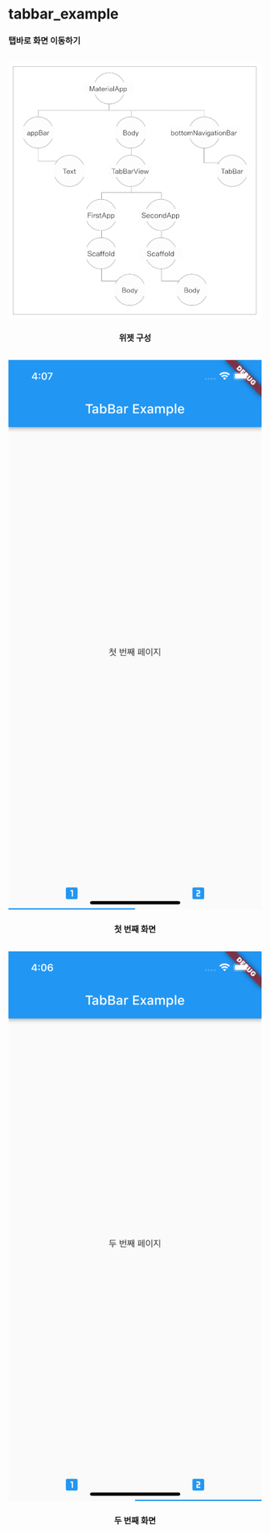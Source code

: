 # tabbar_example

<h3>탭바로 화면 이동하기</h3>
<br/>

<div align="center">
    <img src="readme/widget_architecture.png" alt="alt" width="600px" height="auto"/>
    <h3>위젯 구성</h3>
    <br/>
    <img src="readme/firstPage.png" alt="alt" width="600px" height="auto"/>
    <h3>첫 번째 화면</h3>
    <br/>
    <img src="readme/secondPage.png" alt="alt" width="600px" height="auto"/>
    <h3>두 번째 화면</h3>
    <br/>
</div>